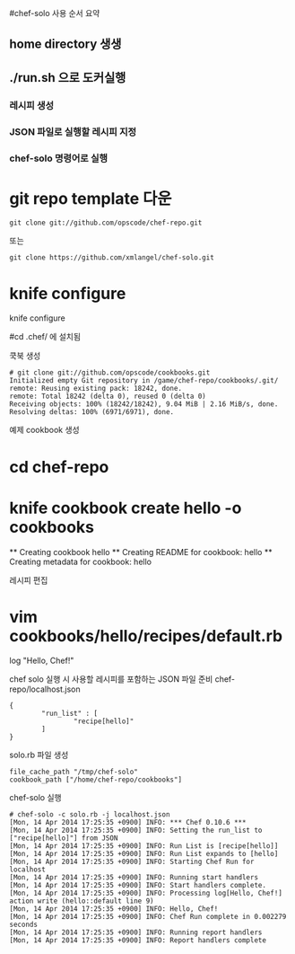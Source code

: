 #chef-solo 사용 순서 요약

## home directory 생생
## ./run.sh 으로 도커실행

### 레시피 생성
### JSON 파일로 실행할 레시피 지정
### chef-solo 명령어로 실행

# git repo template 다운

```
git clone git://github.com/opscode/chef-repo.git
```
또는
```
git clone https://github.com/xmlangel/chef-solo.git
```

# knife configure
knife configure

#cd .chef/  에 설치됨

쿡북 생성
```
# git clone git://github.com/opscode/cookbooks.git
Initialized empty Git repository in /game/chef-repo/cookbooks/.git/
remote: Reusing existing pack: 18242, done.
remote: Total 18242 (delta 0), reused 0 (delta 0)
Receiving objects: 100% (18242/18242), 9.04 MiB | 2.16 MiB/s, done.
Resolving deltas: 100% (6971/6971), done.
```

예제 cookbook 생성
# cd chef-repo
# knife cookbook create hello -o cookbooks
** Creating cookbook hello
** Creating README for cookbook: hello
** Creating metadata for cookbook: hello

레시피 편집
# vim cookbooks/hello/recipes/default.rb

log "Hello, Chef!"

chef solo 실행 시 사용할 레시피를 포함하는 JSON 파일 준비
chef-repo/localhost.json
```
{
        "run_list" : [
                "recipe[hello]"
        ]
}
```
solo.rb 파일 생성
```
file_cache_path "/tmp/chef-solo"
cookbook_path ["/home/chef-repo/cookbooks"]
```
chef-solo 실행
```
# chef-solo -c solo.rb -j localhost.json
[Mon, 14 Apr 2014 17:25:35 +0900] INFO: *** Chef 0.10.6 ***
[Mon, 14 Apr 2014 17:25:35 +0900] INFO: Setting the run_list to ["recipe[hello]"] from JSON
[Mon, 14 Apr 2014 17:25:35 +0900] INFO: Run List is [recipe[hello]]
[Mon, 14 Apr 2014 17:25:35 +0900] INFO: Run List expands to [hello]
[Mon, 14 Apr 2014 17:25:35 +0900] INFO: Starting Chef Run for localhost
[Mon, 14 Apr 2014 17:25:35 +0900] INFO: Running start handlers
[Mon, 14 Apr 2014 17:25:35 +0900] INFO: Start handlers complete.
[Mon, 14 Apr 2014 17:25:35 +0900] INFO: Processing log[Hello, Chef!] action write (hello::default line 9)
[Mon, 14 Apr 2014 17:25:35 +0900] INFO: Hello, Chef!
[Mon, 14 Apr 2014 17:25:35 +0900] INFO: Chef Run complete in 0.002279 seconds
[Mon, 14 Apr 2014 17:25:35 +0900] INFO: Running report handlers
[Mon, 14 Apr 2014 17:25:35 +0900] INFO: Report handlers complete
```
